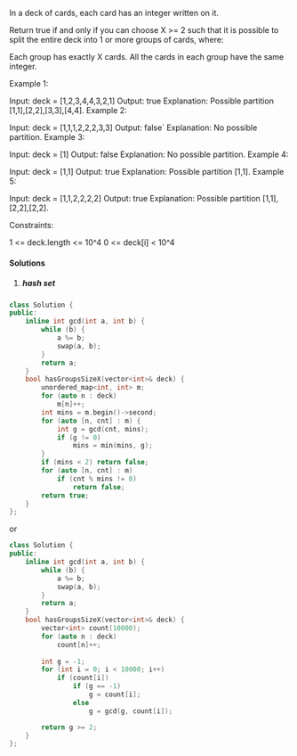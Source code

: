 In a deck of cards, each card has an integer written on it.

Return true if and only if you can choose X >= 2 such that it is possible to split the entire deck into 1 or more groups of cards, where:

Each group has exactly X cards.
All the cards in each group have the same integer.
 

Example 1:

Input: deck = [1,2,3,4,4,3,2,1]
Output: true
Explanation: Possible partition [1,1],[2,2],[3,3],[4,4].
Example 2:

Input: deck = [1,1,1,2,2,2,3,3]
Output: false´
Explanation: No possible partition.
Example 3:

Input: deck = [1]
Output: false
Explanation: No possible partition.
Example 4:

Input: deck = [1,1]
Output: true
Explanation: Possible partition [1,1].
Example 5:

Input: deck = [1,1,2,2,2,2]
Output: true
Explanation: Possible partition [1,1],[2,2],[2,2].
 

Constraints:

1 <= deck.length <= 10^4
0 <= deck[i] < 10^4

#### Solutions

1. ##### hash set

```c++
class Solution {
public:
    inline int gcd(int a, int b) {
        while (b) {
            a %= b;
            swap(a, b);
        }
        return a;
    }
    bool hasGroupsSizeX(vector<int>& deck) {
        unordered_map<int, int> m;
        for (auto n : deck)
            m[n]++;
        int mins = m.begin()->second;
        for (auto [n, cnt] : m) {
            int g = gcd(cnt, mins);
            if (g != 0)
                mins = min(mins, g);
        }
        if (mins < 2) return false;
        for (auto [n, cnt] : m)
            if (cnt % mins != 0)
                return false;
        return true;
    }
};
```

or

```c++
class Solution {
public:
    inline int gcd(int a, int b) {
        while (b) {
            a %= b;
            swap(a, b);
        }
        return a;
    }
    bool hasGroupsSizeX(vector<int>& deck) {
        vector<int> count(10000);
        for (auto n : deck)
            count[n]++;
        
        int g = -1;
        for (int i = 0; i < 10000; i++)
            if (count[i])
                if (g == -1)
                    g = count[i];
                else
                    g = gcd(g, count[i]);

        return g >= 2;
    }
};
```